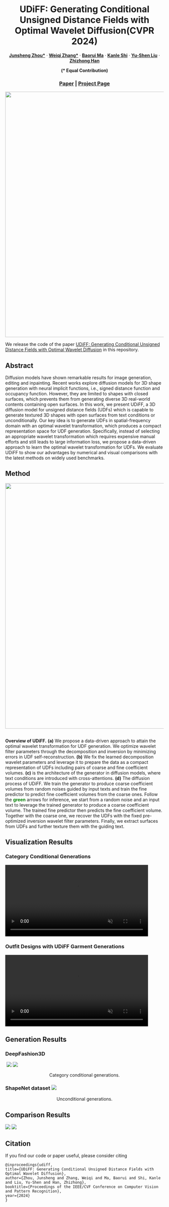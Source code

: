 <p align="center">
<h1 align="center">UDiFF: Generating Conditional Unsigned Distance Fields with Optimal Wavelet Diffusion(CVPR 2024)</h1>
<p align="center">
    <a href="https://junshengzhou.github.io/"><strong>Junsheng Zhou*</strong></a>
    ·
    <a href="https://weiqi-zhang.github.io/UDiFF/"><strong>Weiqi Zhang*</strong></a>
    ·
    <a href="https://mabaorui.github.io/"><strong>Baorui Ma</strong></a>
    ·
    <a href="https://dblp.org/pid/261/1098.html"><strong>Kanle Shi</strong></a>
    ·
    <a href="https://yushen-liu.github.io/"><strong>Yu-Shen Liu</strong></a>
    ·
    <a href="https://h312h.github.io/"><strong>Zhizhong Han</strong></a>
</p>
<p align="center"><strong>(* Equal Contribution)</strong></p>
<h3 align="center"><a href="">Paper</a> | <a href="https://weiqi-zhang.github.io/UDiFF/">Project Page</a></h3>
<div align="center"></div>
</p>
<p align="center">
    <img src="figs/mainfig.png" width="780" />
</p>
We release the code of the paper <a href="">UDiFF: Generating Conditional Unsigned Distance Fields with Optimal Wavelet Diffusion</a> in this repository.

## Abstract

<p>
            Diffusion models have shown remarkable results for image generation, editing and inpainting. Recent works explore diffusion models for 3D shape generation with neural implicit functions, i.e., signed distance function and occupancy function. However, they are limited to shapes with closed surfaces, which prevents them from generating diverse 3D real-world contents containing open surfaces. 
            In this work, we present UDiFF, a 3D diffusion model for unsigned distance fields (UDFs) which is capable to generate textured 3D shapes with open surfaces from text conditions or unconditionally. Our key idea is to generate UDFs in spatial-frequency domain with an optimal wavelet transformation, which produces a compact representation space for UDF generation. Specifically, instead of selecting an appropriate wavelet transformation which requires expensive manual efforts and still leads to large information loss, we propose a data-driven approach to learn the optimal wavelet transformation for UDFs. We evaluate UDiFF to show our advantages by numerical and visual comparisons with the latest methods on widely used benchmarks.  
          </p>

## Method

<p align="center">
  <img src="figs/overview.png" width="780" />
</p>

<p style="margin-top: 30px">
            <b>Overview of UDiFF.</b> <b>(a)</b> We propose a data-driven approach to attain the optimal wavelet transformation for UDF generation. We optimize wavelet filter parameters through the decomposition and inversion by minimizing errors in UDF self-reconstruction. <b>(b)</b> We fix the learned decomposition wavelet parameters and leverage it to prepare the data as a compact representation of UDFs including pairs of coarse and fine coefficient volumes. <b>(c)</b> is the architecture of the generator in diffusion models, where text conditions are introduced with cross-attentions. <b>(d)</b> The diffusion process of UDiFF. We train the generator to produce coarse coefficient volumes from random noises guided by input texts and train the fine predictor to predict fine coefficient volumes from the coarse ones. Follow the <b><span style="color: green;">green</span></b> arrows for inference, we start from a random noise and an input text to leverage the trained generator to produce a coarse coefficient volume. The trained fine predictor then predicts the fine coefficient volume. Together with the coarse one, we recover the UDFs with the fixed pre-optimized inversion wavelet filter parameters. Finally, we extract surfaces from UDFs and further texture them with the guiding text.
          </p>

## Visualization Results

### Category Conditional Generations

<div class="content has-text-centered">
          <video id="replay-video"
                 autoplay
                 controls
                 muted
                 preload
                 playsinline
                 loop
                 width="90%">
            <source src="./figs/Video_UDiFF.mp4"
                    type="video/mp4">
          </video>
        </div>

### Outfit Designs with UDiFF Garment Generations

<div class="content has-text-centered">
          <video id="replay-video"
                 autoplay
                 controls
                 muted
                 preload
                 playsinline
                 loop
                 width="90%">
            <source src="./figs/Video_UDiFF2.mp4"
                    type="video/mp4">
          </video>
        </div>

## Generation Results

### DeepFashion3D

​        <img src="./figs/cate1.png" class="center">
​        <img src="./figs/cate2.png" class="center">

<center>Category conditional generations.</center>

### ShapeNet dataset       <img src="./figs/un_condition_shapenet.png" class="center">

<center>Unconditional generations.
</center>

## Comparison Results

<img src="./figs/deepfashion2.png" class="center">

<img src="./figs/comp2.png" class="center">


## Citation
If you find our code or paper useful, please consider citing

    @inproceedings{udiff,
    title={UDiFF: Generating Conditional Unsigned Distance Fields with Optimal Wavelet Diffusion},
    author={Zhou, Junsheng and Zhang, Weiqi and Ma, Baorui and Shi, Kanle and Liu, Yu-Shen and Han, Zhizhong},
    booktitle={Proceedings of the IEEE/CVF Conference on Computer Vision and Pattern Recognition},
    year={2024}
    }
